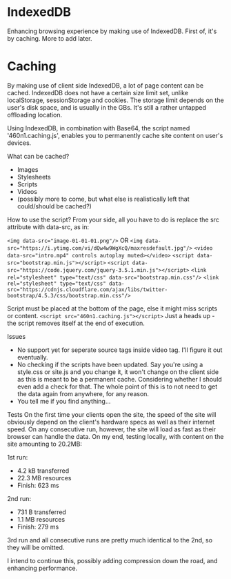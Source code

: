 # IndexedDB
Enhancing browsing experience by making use of IndexedDB. First of, it's by caching. More to add later.

# Caching
By making use of client side IndexedDB, a lot of page content can be cached.
IndexedDB does not have a certain size limit set, unlike localStorage, sessionStorage and cookies.
The storage limit depends on the user's disk space, and is usually in the GBs.
It's still a rather untapped offloading location.

Using IndexedDB, in combination with Base64, the script named '460n1.caching.js', enables you to permanently cache site content on user's devices.

What can be cached?
- Images
- Stylesheets
- Scripts
- Videos
- (possibly more to come, but what else is realistically left that could/should be cached?)

How to use the script?
From your side, all you have to do is replace the src attribute with data-src, as in:

```<img data-src="image-01-01-01.png"/>``` OR ```<img data-src="https://i.ytimg.com/vi/dQw4w9WgXcQ/maxresdefault.jpg"/>```
```<video data-src="intro.mp4" controls autoplay muted></video>```
```<script data-src="bootstrap.min.js"></script>```
```<script data-src="https://code.jquery.com/jquery-3.5.1.min.js"></script>```
```<link rel="stylesheet" type="text/css" data-src="bootstrap.min.css"/>```
```<link rel="stylesheet" type="text/css" data-src="https://cdnjs.cloudflare.com/ajax/libs/twitter-bootstrap/4.5.3/css/bootstrap.min.css"/>```
  
Script must be placed at the bottom of the page, else it might miss scripts or content.
```<script src="460n1.caching.js"></script>```
Just a heads up - the script removes itself at the end of execution.

Issues
- No support yet for seperate source tags inside video tag. I'll figure it out eventually.
- No checking if the scripts have been updated. Say you're using a style.css or site.js and you change it, it won't change on the client side as this is meant to be a permanent cache. Considering whether I should even add a check for that. The whole point of this is to not need to get the data again from anywhere, for any reason.
- You tell me if you find anything...

Tests
On the first time your clients open the site, the speed of the site will obviously depend on the client's hardware specs as well as their internet speed. On any consecutive run, however, the site will load as fast as their browser can handle the data.
On my end, testing locally, with content on the site amounting to 20.2MB:

1st run: 
- 4.2 kB transferred
- 22.3 MB resources
- Finish: 623 ms

2nd run:
- 731 B transferred
- 1.1 MB resources
- Finish: 279 ms

3rd run and all consecutive runs are pretty much identical to the 2nd, so they will be omitted.
    
I intend to continue this, possibly adding compression down the road, and enhancing performance.
